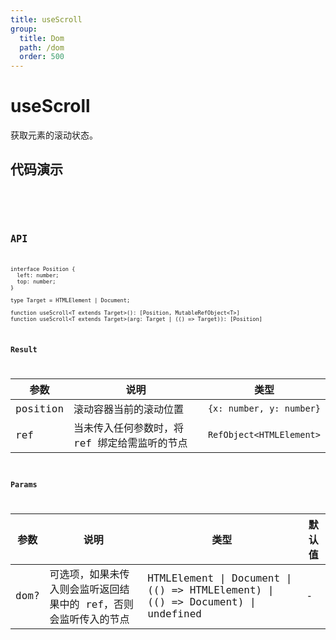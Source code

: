 ```yaml
---
title: useScroll
group:
  title: Dom
  path: /dom
  order: 500
---
```


# useScroll

获取元素的滚动状态。


## 代码演示

<code src="./demo/demo1.tsx" />

<code src="./demo/demo2.tsx" />

## API
```
interface Position {
  left: number;
  top: number;
}

type Target = HTMLElement | Document;

function useScroll<T extends Target>(): [Position, MutableRefObject<T>]
function useScroll<T extends Target>(arg: Target | (() => Target)): [Position]
```

### Result

| 参数 | 说明     | 类型 |
|------|----------|------|
| position | 滚动容器当前的滚动位置 | `{x: number, y: number}`  |
| ref | 当未传入任何参数时，将 ref 绑定给需监听的节点 | `RefObject<HTMLElement>` |

### Params

| 参数    | 说明                                         | 类型                   | 默认值 |
|---------|----------------------------------------------|------------------------|--------|
| dom? | 可选项，如果未传入则会监听返回结果中的 ref，否则会监听传入的节点  | HTMLElement \| Document \| (() => HTMLElement) \| (() => Document) \| undefined | -      |
